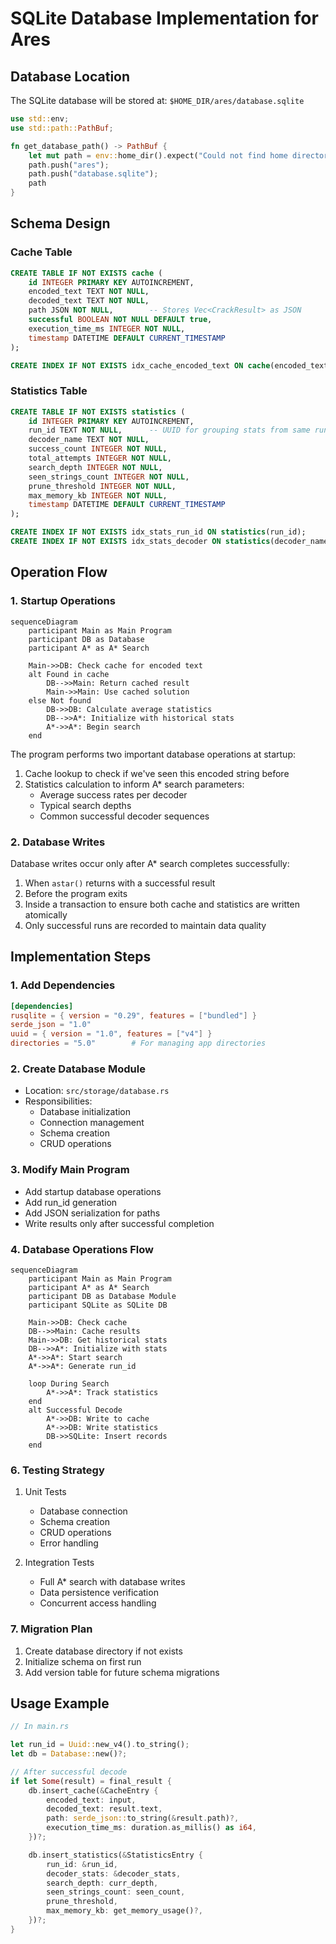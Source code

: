 # SQLite Database Implementation for Ares

## Database Location

The SQLite database will be stored at: `$HOME_DIR/ares/database.sqlite`

```rust
use std::env;
use std::path::PathBuf;

fn get_database_path() -> PathBuf {
    let mut path = env::home_dir().expect("Could not find home directory");
    path.push("ares");
    path.push("database.sqlite");
    path
}
```

## Schema Design

### Cache Table
```sql
CREATE TABLE IF NOT EXISTS cache (
    id INTEGER PRIMARY KEY AUTOINCREMENT,
    encoded_text TEXT NOT NULL,
    decoded_text TEXT NOT NULL,
    path JSON NOT NULL,        -- Stores Vec<CrackResult> as JSON
    successful BOOLEAN NOT NULL DEFAULT true,
    execution_time_ms INTEGER NOT NULL,
    timestamp DATETIME DEFAULT CURRENT_TIMESTAMP
);

CREATE INDEX IF NOT EXISTS idx_cache_encoded_text ON cache(encoded_text);
```

### Statistics Table
```sql
CREATE TABLE IF NOT EXISTS statistics (
    id INTEGER PRIMARY KEY AUTOINCREMENT,
    run_id TEXT NOT NULL,      -- UUID for grouping stats from same run
    decoder_name TEXT NOT NULL,
    success_count INTEGER NOT NULL,
    total_attempts INTEGER NOT NULL,
    search_depth INTEGER NOT NULL,
    seen_strings_count INTEGER NOT NULL,
    prune_threshold INTEGER NOT NULL,
    max_memory_kb INTEGER NOT NULL,
    timestamp DATETIME DEFAULT CURRENT_TIMESTAMP
);

CREATE INDEX IF NOT EXISTS idx_stats_run_id ON statistics(run_id);
CREATE INDEX IF NOT EXISTS idx_stats_decoder ON statistics(decoder_name);
```

## Operation Flow

### 1. Startup Operations

```mermaid
sequenceDiagram
    participant Main as Main Program
    participant DB as Database
    participant A* as A* Search
    
    Main->>DB: Check cache for encoded text
    alt Found in cache
        DB-->>Main: Return cached result
        Main->>Main: Use cached solution
    else Not found
        DB->>DB: Calculate average statistics
        DB-->>A*: Initialize with historical stats
        A*->>A*: Begin search
    end
```

The program performs two important database operations at startup:
1. Cache lookup to check if we've seen this encoded string before
2. Statistics calculation to inform A* search parameters:
   - Average success rates per decoder
   - Typical search depths
   - Common successful decoder sequences

### 2. Database Writes

Database writes occur only after A* search completes successfully:
1. When `astar()` returns with a successful result
2. Before the program exits
3. Inside a transaction to ensure both cache and statistics are written atomically
4. Only successful runs are recorded to maintain data quality

## Implementation Steps

### 1. Add Dependencies
```toml
[dependencies]
rusqlite = { version = "0.29", features = ["bundled"] }
serde_json = "1.0"
uuid = { version = "1.0", features = ["v4"] }
directories = "5.0"        # For managing app directories
```

### 2. Create Database Module
- Location: `src/storage/database.rs`
- Responsibilities:
  * Database initialization
  * Connection management
  * Schema creation
  * CRUD operations

### 3. Modify Main Program
- Add startup database operations
- Add run_id generation
- Add JSON serialization for paths
- Write results only after successful completion

### 4. Database Operations Flow

```mermaid
sequenceDiagram
    participant Main as Main Program
    participant A* as A* Search
    participant DB as Database Module
    participant SQLite as SQLite DB
    
    Main->>DB: Check cache
    DB-->>Main: Cache results
    Main->>DB: Get historical stats
    DB-->>A*: Initialize with stats
    A*->>A*: Start search
    A*->>A*: Generate run_id
    
    loop During Search
        A*->>A*: Track statistics
    end
    alt Successful Decode
        A*->>DB: Write to cache
        A*->>DB: Write statistics
        DB->>SQLite: Insert records
    end
```

### 6. Testing Strategy

1. Unit Tests
   - Database connection
   - Schema creation 
   - CRUD operations
   - Error handling

2. Integration Tests
   - Full A* search with database writes
   - Data persistence verification
   - Concurrent access handling

### 7. Migration Plan

1. Create database directory if not exists
2. Initialize schema on first run
3. Add version table for future schema migrations

## Usage Example

```rust
// In main.rs

let run_id = Uuid::new_v4().to_string();
let db = Database::new()?;

// After successful decode
if let Some(result) = final_result {
    db.insert_cache(&CacheEntry {
        encoded_text: input,
        decoded_text: result.text,
        path: serde_json::to_string(&result.path)?,
        execution_time_ms: duration.as_millis() as i64,
    })?;

    db.insert_statistics(&StatisticsEntry {
        run_id: &run_id,
        decoder_stats: &decoder_stats,
        search_depth: curr_depth,
        seen_strings_count: seen_count,
        prune_threshold,
        max_memory_kb: get_memory_usage()?,
    })?;
}
